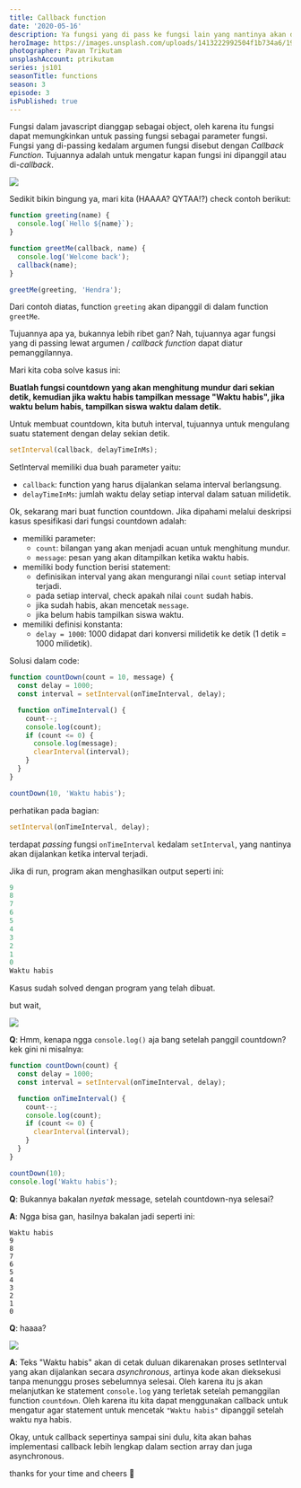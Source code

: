 ```yaml
---
title: Callback function
date: '2020-05-16'
description: Ya fungsi yang di pass ke fungsi lain yang nantinya akan dipanggil dalam fungsi nya~ pusing kan~
heroImage: https://images.unsplash.com/uploads/1413222992504f1b734a6/1928e537?ixlib=rb-1.2.1&ixid=eyJhcHBfaWQiOjEyMDd9&auto=format&fit=crop&w=1350&q=80
photographer: Pavan Trikutam
unsplashAccount: ptrikutam
series: js101
seasonTitle: functions
season: 3
episode: 3
isPublished: true
---
```


Fungsi dalam javascript dianggap sebagai object, oleh karena itu fungsi dapat memungkinkan untuk passing fungsi sebagai parameter fungsi. Fungsi yang di-passing kedalam argumen fungsi disebut dengan _Callback Function_. Tujuannya adalah untuk mengatur kapan fungsi ini dipanggil atau di-_callback_.

![](https://media.giphy.com/media/10HHiQbUEcOMr6/giphy.gif)

Sedikit bikin bingung ya, mari kita (HAAAA? QYTAA!?) check contoh berikut:

```js
function greeting(name) {
  console.log(`Hello ${name}`);
}

function greetMe(callback, name) {
  console.log('Welcome back');
  callback(name);
}

greetMe(greeting, 'Hendra');
```

Dari contoh diatas, function `greeting` akan dipanggil di dalam function `greetMe`.

Tujuannya apa ya, bukannya lebih ribet gan? Nah, tujuannya agar fungsi yang di passing lewat argumen / _callback function_ dapat diatur pemanggilannya.

Mari kita coba solve kasus ini:

**Buatlah fungsi countdown yang akan menghitung mundur dari sekian detik, kemudian jika waktu habis tampilkan message "Waktu habis", jika waktu belum habis, tampilkan siswa waktu dalam detik.**

Untuk membuat countdown, kita butuh interval, tujuannya untuk mengulang suatu statement dengan delay sekian detik.

```js
setInterval(callback, delayTimeInMs);
```

SetInterval memiliki dua buah parameter yaitu:

- `callback`: function yang harus dijalankan selama interval berlangsung.
- `delayTimeInMs`: jumlah waktu delay setiap interval dalam satuan milidetik.

Ok, sekarang mari buat function countdown. Jika dipahami melalui deskripsi kasus spesifikasi dari fungsi countdown adalah:

- memiliki parameter:
  - `count`: bilangan yang akan menjadi acuan untuk menghitung mundur.
  - `message`: pesan yang akan ditampilkan ketika waktu habis.
- memiliki body function berisi statement:
  - definisikan interval yang akan mengurangi nilai `count` setiap interval terjadi.
  - pada setiap interval, check apakah nilai `count` sudah habis.
  - jika sudah habis, akan mencetak `message`.
  - jika belum habis tampilkan siswa waktu.
- memiliki definisi konstanta:
  - `delay = 1000`: 1000 didapat dari konversi milidetik ke detik (1 detik = 1000 milidetik).

Solusi dalam code:

```js
function countDown(count = 10, message) {
  const delay = 1000;
  const interval = setInterval(onTimeInterval, delay);

  function onTimeInterval() {
    count--;
    console.log(count);
    if (count <= 0) {
      console.log(message);
      clearInterval(interval);
    }
  }
}

countDown(10, 'Waktu habis');
```

perhatikan pada bagian:

```js
setInterval(onTimeInterval, delay);
```

terdapat _passing_ fungsi `onTimeInterval` kedalam `setInterval`, yang nantinya akan dijalankan ketika interval terjadi.

Jika di run, program akan menghasilkan output seperti ini:

```js
9
8
7
6
5
4
3
2
1
0
Waktu habis
```

Kasus sudah solved dengan program yang telah dibuat.

but wait,

![](https://media.giphy.com/media/3o7btZ1Gm7ZL25pLMs/giphy.gif)

**Q**: Hmm, kenapa ngga `console.log()` aja bang setelah panggil countdown? kek gini ni misalnya:

```js
function countDown(count) {
  const delay = 1000;
  const interval = setInterval(onTimeInterval, delay);

  function onTimeInterval() {
    count--;
    console.log(count);
    if (count <= 0) {
      clearInterval(interval);
    }
  }
}

countDown(10);
console.log('Waktu habis');
```

**Q**: Bukannya bakalan _nyetak_ message, setelah countdown-nya selesai?

**A**: Ngga bisa gan, hasilnya bakalan jadi seperti ini:

```
Waktu habis
9
8
7
6
5
4
3
2
1
0
```

**Q**: haaaa?

![](https://media.giphy.com/media/2XskdWuNUyqElkKe4bm/giphy.gif)

**A**: Teks "Waktu habis" akan di cetak duluan dikarenakan proses setInterval yang akan dijalankan secara _asynchronous_, artinya kode akan dieksekusi tanpa menunggu proses sebelumnya selesai. Oleh karena itu js akan melanjutkan ke statement `console.log` yang terletak setelah pemanggilan function `countdown`. Oleh karena itu kita dapat menggunakan callback untuk mengatur agar statement untuk mencetak `"Waktu habis"` dipanggil setelah waktu nya habis.

Okay, untuk callback sepertinya sampai sini dulu, kita akan bahas implementasi callback lebih lengkap dalam section array dan juga asynchronous.

thanks for your time and cheers 🥂
